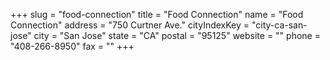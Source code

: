 +++
slug = "food-connection"
title = "Food Connection"
name = "Food Connection"
address = "750 Curtner Ave."
cityIndexKey = "city-ca-san-jose"
city = "San Jose"
state = "CA"
postal = "95125"
website = ""
phone = "408-266-8950"
fax = ""
+++
